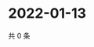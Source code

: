 # 2022-01-13

共 0 条

<!-- BEGIN WEIBO -->
<!-- 最后更新时间 Thu Jan 13 2022 11:14:43 GMT+0800 (China Standard Time) -->

<!-- END WEIBO -->
